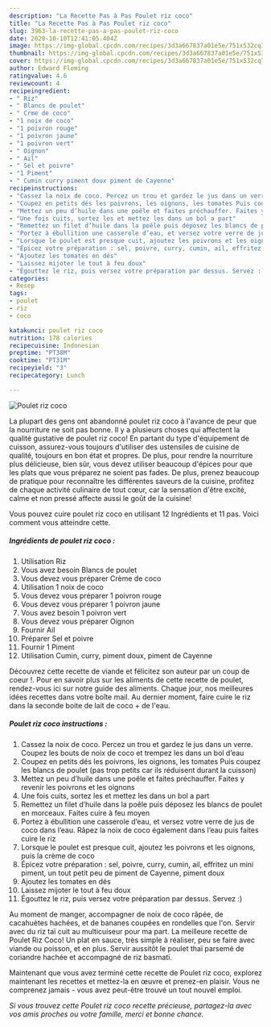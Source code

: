 ```yaml
---
description: "La Recette Pas à Pas Poulet riz coco"
title: "La Recette Pas à Pas Poulet riz coco"
slug: 3963-la-recette-pas-a-pas-poulet-riz-coco
date: 2020-10-10T12:41:05.404Z
image: https://img-global.cpcdn.com/recipes/3d3a667837a01e5e/751x532cq70/poulet-riz-coco-photo-principale-de-la-recette.jpg
thumbnail: https://img-global.cpcdn.com/recipes/3d3a667837a01e5e/751x532cq70/poulet-riz-coco-photo-principale-de-la-recette.jpg
cover: https://img-global.cpcdn.com/recipes/3d3a667837a01e5e/751x532cq70/poulet-riz-coco-photo-principale-de-la-recette.jpg
author: Edward Fleming
ratingvalue: 4.6
reviewcount: 4
recipeingredient:
- " Riz"
- " Blancs de poulet"
- " Crme de coco"
- "1 noix de coco"
- "1 poivron rouge"
- "1 poivron jaune"
- "1 poivron vert"
- " Oignon"
- " Ail"
- " Sel et poivre"
- "1 Piment"
- " Cumin curry piment doux piment de Cayenne"
recipeinstructions:
- "Cassez la noix de coco. Percez un trou et gardez le jus dans un verre. Coupez les bouts de noix de coco et trempez les dans un bol d’eau"
- "Coupez en petits dés les poivrons, les oignons, les tomates Puis coupez les blancs de poulet (pas trop petits car ils réduisent durant la cuisson)"
- "Mettez un peu d’huile dans une poêle et faites préchauffer. Faites y revenir les poivrons et les oignons"
- "Une fois cuits, sortez les et mettez les dans un bol a part"
- "Remettez un filet d’huile dans la poêle puis déposez les blancs de poulet en morceaux. Faites cuire à feu moyen"
- "Portez à ébullition une casserole d’eau, et versez votre verre de jus de coco dans l’eau. Râpez la noix de coco également dans l’eau puis faites cuire le riz"
- "Lorsque le poulet est presque cuit, ajoutez les poivrons et les oignons, puis la crème de coco"
- "Épicez votre préparation : sel, poivre, curry, cumin, ail, effritez un mini piment, un tout petit peu de piment de Cayenne, piment doux"
- "Ajoutez les tomates en dés"
- "Laissez mijoter le tout à feu doux"
- "Égouttez le riz, puis versez votre préparation par dessus. Servez :)"
categories:
- Resep
tags:
- poulet
- riz
- coco

katakunci: poulet riz coco 
nutrition: 178 calories
recipecuisine: Indonesian
preptime: "PT38M"
cooktime: "PT31M"
recipeyield: "3"
recipecategory: Lunch

---
```



![Poulet riz coco](https://img-global.cpcdn.com/recipes/3d3a667837a01e5e/751x532cq70/poulet-riz-coco-photo-principale-de-la-recette.jpg)

La plupart des gens ont abandonné poulet riz coco à l'avance de peur que la nourriture ne soit pas bonne. Il y a plusieurs choses qui affectent la qualité gustative de poulet riz coco! En partant du type d'équipement de cuisson, assurez-vous toujours d'utiliser des ustensiles de cuisine de qualité, toujours en bon état et propres. De plus, pour rendre la nourriture plus délicieuse, bien sûr, vous devez utiliser beaucoup d'épices pour que les plats que vous préparez ne soient pas fades. De plus, prenez beaucoup de pratique pour reconnaître les différentes saveurs de la cuisine, profitez de chaque activité culinaire de tout cœur, car la sensation d'être excité, calme et non pressé affecte aussi le goût de la cuisine!

<!--inarticleads1-->

Vous pouvez cuire poulet riz coco en utilisant 12 Ingrédients et 11 pas. Voici comment vous atteindre cette.

##### Ingrédients de poulet riz coco :

1. Utilisation  Riz
1. Vous avez besoin  Blancs de poulet
1. Vous devez vous préparer  Crème de coco
1. Utilisation 1 noix de coco
1. Vous devez vous préparer 1 poivron rouge
1. Vous devez vous préparer 1 poivron jaune
1. Vous avez besoin 1 poivron vert
1. Vous devez vous préparer  Oignon
1. Fournir  Ail
1. Préparer  Sel et poivre
1. Fournir 1 Piment
1. Utilisation  Cumin, curry, piment doux, piment de Cayenne


Découvrez cette recette de viande et félicitez son auteur par un coup de coeur !. Pour en savoir plus sur les aliments de cette recette de poulet, rendez-vous ici sur notre guide des aliments. Chaque jour, nos meilleures idées recettes dans votre boîte mail. Au dernier moment, faire cuire le riz dans la seconde boite de lait de coco + de l&#39;eau. 

<!--inarticleads2-->

##### Poulet riz coco instructions :

1. Cassez la noix de coco. Percez un trou et gardez le jus dans un verre. Coupez les bouts de noix de coco et trempez les dans un bol d’eau
1. Coupez en petits dés les poivrons, les oignons, les tomates Puis coupez les blancs de poulet (pas trop petits car ils réduisent durant la cuisson)
1. Mettez un peu d’huile dans une poêle et faites préchauffer. Faites y revenir les poivrons et les oignons
1. Une fois cuits, sortez les et mettez les dans un bol a part
1. Remettez un filet d’huile dans la poêle puis déposez les blancs de poulet en morceaux. Faites cuire à feu moyen
1. Portez à ébullition une casserole d’eau, et versez votre verre de jus de coco dans l’eau. Râpez la noix de coco également dans l’eau puis faites cuire le riz
1. Lorsque le poulet est presque cuit, ajoutez les poivrons et les oignons, puis la crème de coco
1. Épicez votre préparation : sel, poivre, curry, cumin, ail, effritez un mini piment, un tout petit peu de piment de Cayenne, piment doux
1. Ajoutez les tomates en dés
1. Laissez mijoter le tout à feu doux
1. Égouttez le riz, puis versez votre préparation par dessus. Servez :)


Au moment de manger, accompagner de noix de coco râpée, de cacahuètes hachées, et de bananes coupées en rondelles que l&#39;on. Servir avec du riz taï cuit au multicuiseur pour ma part. La meilleure recette de Poulet Riz Coco! Un plat en sauce, très simple à réaliser, peu se faire avec viande ou poisson, et en plus. Servir aussitôt le poulet thaï parsemé de coriandre hachée et accompagné de riz basmati. 

<!--inarticleads1-->

<p>
Maintenant que vous avez terminé cette recette de Poulet riz coco, explorez maintenant les recettes et mettez-la en œuvre et prenez-en plaisir. Vous ne comprenez jamais - vous avez peut-être trouvé un tout nouvel emploi.
</p>

<p>
<i>Si vous trouvez cette Poulet riz coco recette précieuse, partagez-la avec vos amis proches ou votre famille, merci et bonne chance.</i>
</p>
